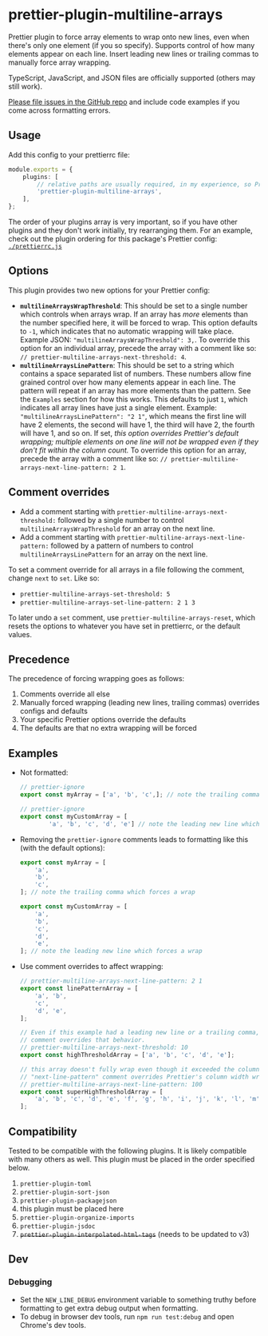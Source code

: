 # prettier-plugin-multiline-arrays

Prettier plugin to force array elements to wrap onto new lines, even when there's only one element (if you so specify). Supports control of how many elements appear on each line. Insert leading new lines or trailing commas to manually force array wrapping.

TypeScript, JavaScript, and JSON files are officially supported (others may still work).

[Please file issues in the GitHub repo](https://github.com/electrovir/prettier-plugin-multiline-arrays/issues/new) and include code examples if you come across formatting errors.

## Usage

Add this config to your prettierrc file:

<!-- example-link: src/readme-examples/prettier-options.example.ts -->

```TypeScript
module.exports = {
    plugins: [
        // relative paths are usually required, in my experience, so Prettier can find the plugin
        'prettier-plugin-multiline-arrays',
    ],
};
```

The order of your plugins array is very important, so if you have other plugins and they don't work initially, try rearranging them. For an example, check out the plugin ordering for this package's Prettier config: [`./prettierrc.js`](https://github.com/electrovir/virmator/blob/5d6503bfc31bd44daee6fec1c6e8024e7bc93b84/base-configs/base-prettierrc.js#L30-L37)

## Options

This plugin provides two new options for your Prettier config:

-   **`multilineArraysWrapThreshold`**: This should be set to a single number which controls when arrays wrap. If an array has _more_ elements than the number specified here, it will be forced to wrap. This option defaults to `-1`, which indicates that no automatic wrapping will take place. Example JSON: `"multilineArraysWrapThreshold": 3,`. To override this option for an individual array, precede the array with a comment like so: `// prettier-multiline-arrays-next-threshold: 4`.
-   **`multilineArraysLinePattern`**: This should be set to a string which contains a space separated list of numbers. These numbers allow fine grained control over how many elements appear in each line. The pattern will repeat if an array has more elements than the pattern. See the `Examples` section for how this works. This defaults to just `1`, which indicates all array lines have just a single element. Example: `"multilineArraysLinePattern": "2 1"`, which means the first line will have 2 elements, the second will have 1, the third will have 2, the fourth will have 1, and so on. If set, _this option overrides Prettier's default wrapping; multiple elements on one line will not be wrapped even if they don't fit within the column count._ To override this option for an array, precede the array with a comment like so: `// prettier-multiline-arrays-next-line-pattern: 2 1`.

## Comment overrides

-   Add a comment starting with `prettier-multiline-arrays-next-threshold:` followed by a single number to control `multilineArraysWrapThreshold` for an array on the next line.
-   Add a comment starting with `prettier-multiline-arrays-next-line-pattern:` followed by a pattern of numbers to control `multilineArraysLinePattern` for an array on the next line.

To set a comment override for all arrays in a file following the comment, change `next` to `set`. Like so:

-   `prettier-multiline-arrays-set-threshold: 5`
-   `prettier-multiline-arrays-set-line-pattern: 2 1 3`

To later undo a `set` comment, use `prettier-multiline-arrays-reset`, which resets the options to whatever you have set in prettierrc, or the default values.

## Precedence

The precedence of forcing wrapping goes as follows:

1. Comments override all else
2. Manually forced wrapping (leading new lines, trailing commas) overrides configs and defaults
3. Your specific Prettier options override the defaults
4. The defaults are that no extra wrapping will be forced

## Examples

-   Not formatted:

    <!-- example-link: src/readme-examples/not-formatted.example.ts -->

    ```TypeScript
    // prettier-ignore
    export const myArray = ['a', 'b', 'c',]; // note the trailing comma which forces a wrap

    // prettier-ignore
    export const myCustomArray = [
            'a', 'b', 'c', 'd', 'e'] // note the leading new line which forces a wrap
    ```

-   Removing the `prettier-ignore` comments leads to formatting like this (with the default options):

    <!-- example-link: src/readme-examples/formatted.example.ts -->

    ```TypeScript
    export const myArray = [
        'a',
        'b',
        'c',
    ]; // note the trailing comma which forces a wrap

    export const myCustomArray = [
        'a',
        'b',
        'c',
        'd',
        'e',
    ]; // note the leading new line which forces a wrap
    ```

-   Use comment overrides to affect wrapping:

    <!-- example-link: src/readme-examples/formatted-with-comments.example.ts -->

    ```TypeScript
    // prettier-multiline-arrays-next-line-pattern: 2 1
    export const linePatternArray = [
        'a', 'b',
        'c',
        'd', 'e',
    ];

    // Even if this example had a leading new line or a trailing comma, it won't wrap because the
    // comment overrides that behavior.
    // prettier-multiline-arrays-next-threshold: 10
    export const highThresholdArray = ['a', 'b', 'c', 'd', 'e'];

    // this array doesn't fully wrap even though it exceeded the column width because the
    // "next-line-pattern" comment overrides Prettier's column width wrapping
    // prettier-multiline-arrays-next-line-pattern: 100
    export const superHighThresholdArray = [
        'a', 'b', 'c', 'd', 'e', 'f', 'g', 'h', 'i', 'j', 'k', 'l', 'm', 'n', 'o', 'p', 'q', 'r', 's', 't', 'u',
    ];
    ```

## Compatibility

Tested to be compatible with the following plugins. It is likely compatible with many others as well. This plugin must be placed in the order specified below.

1. `prettier-plugin-toml`
2. `prettier-plugin-sort-json`
3. `prettier-plugin-packagejson`
4. this plugin must be placed here
5. `prettier-plugin-organize-imports`
6. `prettier-plugin-jsdoc`
7. ~~`prettier-plugin-interpolated-html-tags`~~ (needs to be updated to v3)

## Dev

### Debugging

-   Set the `NEW_LINE_DEBUG` environment variable to something truthy before formatting to get extra debug output when formatting.
-   To debug in browser dev tools, run `npm run test:debug` and open Chrome's dev tools.
